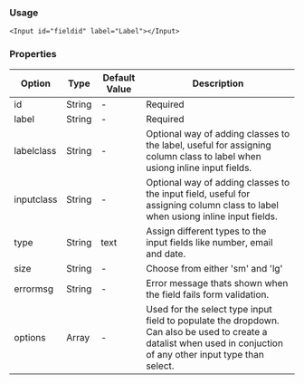 ### Usage

```
<Input id="fieldid" label="Label"></Input>
```

### Properties

| Option | Type | Default Value | Description |
| ------ | ---- | ------------- | ----------- |
| id  | String | - | Required |
| label | String | - | Required |
| labelclass | String | - | Optional way of adding classes to the label, useful for assigning column class to label when usiong inline input fields. |
| inputclass | String | - | Optional way of adding classes to the input field, useful for assigning column class to label when usiong inline input fields. |
| type | String | text | Assign different types to the input fields like number, email and date. |
| size | String | - | Choose from either 'sm' and 'lg' |
| errormsg | String | - | Error message thats shown when the field fails form validation. |
| options | Array | - | Used for the select type input field to populate the dropdown. Can also be used to create a datalist when used in conjuction of any other input type than select. |
